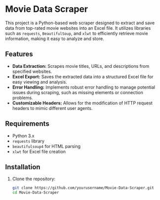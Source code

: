 # Movie Data Scraper

This project is a Python-based web scraper designed to extract and save data from top-rated movie websites into an Excel file. It utilizes libraries such as `requests`, `BeautifulSoup`, and `xlwt` to efficiently retrieve movie information, making it easy to analyze and store.

## Features
- **Data Extraction:** Scrapes movie titles, URLs, and descriptions from specified websites.
- **Excel Export:** Saves the extracted data into a structured Excel file for easy viewing and analysis.
- **Error Handling:** Implements robust error handling to manage potential issues during scraping, such as missing elements or connection problems.
- **Customizable Headers:** Allows for the modification of HTTP request headers to mimic different user agents.

## Requirements
- Python 3.x
- `requests` library
- `beautifulsoup4` for HTML parsing
- `xlwt` for Excel file creation

## Installation
1. Clone the repository:
   ```bash
   git clone https://github.com/yourusername/Movie-Data-Scraper.git
   cd Movie-Data-Scraper



